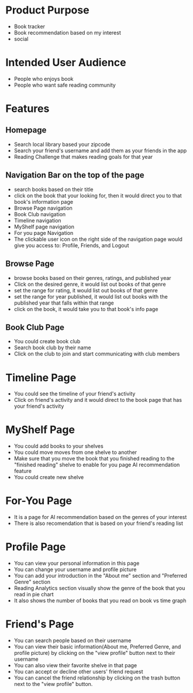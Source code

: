 # Product Purpose
- Book tracker
- Book recommendation based on my interest
- social 

# Intended User Audience 
- People who enjoys book
- People who want safe reading community 

# Features

## Homepage
- Search local library based your zipcode
- Search your friend's username and add them as your friends in the app
- Reading Challenge that makes reading goals for that year

## Navigation Bar on the top of the page
- search books based on their title
- click on the book that your looking for, then it would direct you to that book's information page
- Browse Page navigation
- Book Club navigation
- Timeline navigation
- MyShelf page navigation
- For you page Navigation
- The clickable user icon on the right side of the navigation page would give you access to: Profile, Friends, and Logout

## Browse Page
- browse books based on their genres, ratings, and published year
- Click on the desired genre, it would list out books of that genre
- set the range for rating, it would list out books of that genre
- set the range for year published, it would list out books with the published year that falls within that range
- click on the book, it would take you to that book's info page

## Book Club Page
- You could create book club
- Search book club by their name
- Click on the club to join and start communicating with club members

# Timeline Page
- You could see the timeline of your friend's activity
- Click on friend's activity and it would direct to the book page that has your friend's activity

# MyShelf Page
- You could add books to your shelves
- You could move moves from one shelve to another
- Make sure that you move the book that you finished reading to the "finished reading" shelve to enable for you page AI recommendation feature
- You could create new shelve

# For-You Page
- It is a page for AI recommendation based on the genres of your interest
- There is also recomendation that is based on your friend's reading list

# Profile Page
- You can view your personal information in this page
- You can change your username and profile picture
- You can add your introduction in the "About me" section and "Preferred Genre" section
- Reading Analytics section visually show the genre of the book that you read in pie chart
- It also shows the number of books that you read on book vs time graph

# Friend's Page
- You can search people based on their username
- You can view their basic information(About me, Preferred Genre, and profile picture) by clicking on the "view profile" button next to their username
- You can also view their favorite shelve in that page
- You can accept or decline other users' friend request
- You can cancel the friend relationship by clicking on the trash button next to the "view profile" button. 

